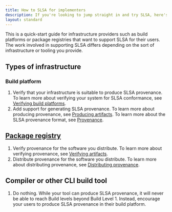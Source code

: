 ```yaml
---
title: How to SLSA for implementers
description: If you're looking to jump straight in and try SLSA, here's a quick start guide for the steps to take to reach the different SLSA levels.
layout: standard
---
```


This is a quick-start guide for infrastructure providers such as build platforms
or package registries that want to support SLSA for their users. The work
involved in supporting SLSA differs depending on the sort of infrastructure or
tooling you provide.

## Types of infrastructure

### Build platform

1.  Verify that your infrastructure is suitable to produce SLSA provenance. To
learn more about verifying your system for SLSA conformance, see
[Verifying build platforms](/v1.0/verifying-systems).
2.  Add support for generating SLSA provenance. To learn more about producing
provenance, see [Producing artifacts](/v1.0/requirements). To learn more
about the SLSA provenance format, see [Provenance](/provenance/v1).

## [Package registry](/v1.0/terminology.md#package-model)

1.  Verify provenance for the software you distribute. To
learn more about verifying provenance, see
[Verifying artifacts](/v1.0/verifying-artifacts).
2.  Distribute provenance for the software you distribute. To learn more about
distributing provenance, see
[Distributing provenance](/v1.0/distributing-provenance).

## Compiler or other CLI build tool

1.  Do nothing. While your tool can produce SLSA provenance, it will never be
able to reach Build levels beyond Build Level 1. Instead, encourage your users
to produce SLSA provenance in their build platform.
